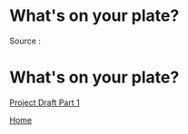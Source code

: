 <script src="https://embed.shorthand.com/embed_10.js"></script>
<div data-shorthand-embed="carnegiemellon.shorthandstories.com/veganism/"><h1>What's on your plate?</h1></div>



Source : <script src="https://embed.shorthand.com/embed_10.js"></script>
<div data-shorthand-embed="carnegiemellon.shorthandstories.com/veganism/"><h1>What's on your plate?</h1></div>



<a href="https://rakshandar.github.io/rrajput-portfolio/projectdraft" title="Project Draft Part 1">Project Draft Part 1</a>



<a href="https://rakshandar.github.io/rrajput-portfolio/" title="Home">Home</a>

